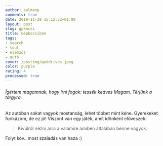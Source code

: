```yaml
---
author: kalmanp
comments: true
date: 2019-11-28 15:12:52+01:00
layout: post
slug: gpkocsi
title: Gépkocsiban
tags:
- search
- soul
- elemzős
- autó
cover: /postimg/goddrives.jpeg
color: purple
rating: 4
processed: true
---
```


###### Ígértem magamnak, hogy írni fogok: tessék kedves Magam. Térjünk a tárgyra.


Az autóban sokat vagyok mostanság, lehet többet mint kéne. Gyerekeket furikázom, de ez jó! Viszont van egy játék, amit időnként előveszek:

> Kívülről nézni arra a valamire amiben általában benne vagyok.

Folyt köv.. most szaladás van haza :)
